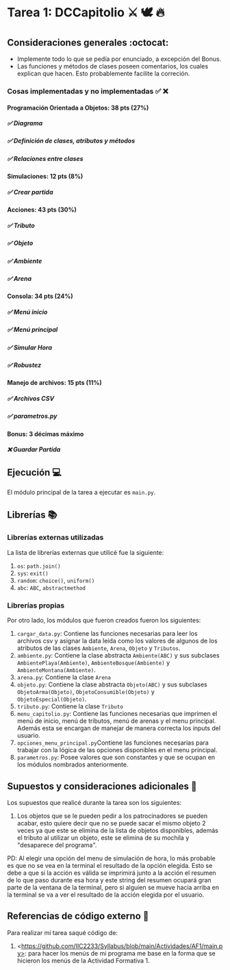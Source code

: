 # Tarea 1: DCCapitolio ⚔️ 🕊️ 🔥️

## Consideraciones generales :octocat:
* Implemente todo lo que se pedía por enunciado, a excepción del Bonus. 
* Las funciones y métodos de clases poseen comentarios, los cuales explican que hacen. Esto probablemente facilite la correción.

### Cosas implementadas y no implementadas :white_check_mark: :x:

#### Programación Orientada a Objetos: 38 pts (27%)
##### ✅ Diagrama 
##### ✅ Definición de clases, atributos y métodos 
##### ✅ Relaciones entre clases 
#### Simulaciones: 12 pts (8%)
##### ✅ Crear partida 
#### Acciones: 43 pts (30%)
##### ✅ Tributo 
##### ✅ Objeto 
##### ✅ Ambiente 
##### ✅ Arena 
#### Consola: 34 pts (24%)
##### ✅ Menú inicio 
##### ✅ Menú principal 
##### ✅ Simular Hora 
##### ✅ Robustez 
#### Manejo de archivos: 15 pts (11%)
##### ✅ Archivos CSV  
##### ✅ parametros.py 
#### Bonus: 3 décimas máximo
##### ❌ Guardar Partida 

## Ejecución :computer:
El módulo principal de la tarea a ejecutar es  ```main.py```. 

## Librerías :books:
### Librerías externas utilizadas
La lista de librerías externas que utilicé fue la siguiente:

1. ```os```: ```path.join()```
2. ```sys```: ```exit()```
3. ```random```: ```choice()```, ```uniform()```
4. ```abc```: ```ABC```, ```abstractmethod```

### Librerías propias
Por otro lado, los módulos que fueron creados fueron los siguientes:

1. ```cargar_data.py```: Contiene las funciones necesarias para leer los archivos csv y asignar la data leída como los valores de algunos de los atributos de las clases ```Ambiente```, ```Arena```, ```Objeto``` y ```Tributos```.
2. ```ambiente.py```: Contiene la clase abstracta ```Ambiente(ABC)``` y sus subclases ```AmbientePlaya(Ambiente)```, ```AmbienteBosque(Ambiente)``` y ```AmbienteMontana(Ambiente)```. 
3. ```arena.py```: Contiene la clase ```Arena```
4. ```objeto.py```: Contiene la clase abstracta ```Objeto(ABC)``` y sus subclases ```ObjetoArma(Objeto)```, ```ObjetoConsumible(Objeto)``` y ```ObjetoEspecial(Objeto)```.
5. ```tributo.py```: Contiene la clase ```Tributo```
6. ```menu_capitolio.py```: Contiene las funciones necesarias que imprimen el menú de inicio, menú de tributos, menú de arenas y el menu principal. Además esta se encargan de manejar de manera correcta los inputs del usuario.
7. ```opciones_menu_principal.py```Contiene las funciones necesarias para trabajar con la lógica de las opciones disponibles en el menu principal.
8. ```parametros.py```: Posee valores que son constantes y que se ocupan en los módulos nombrados anteriormente.

## Supuestos y consideraciones adicionales :thinking:
Los supuestos que realicé durante la tarea son los siguientes:
1. Los objetos que se le pueden pedir a los patrocinadores se pueden acabar, esto quiere decir que no se puede sacar el mismo objeto 2 veces ya que este se elimina de la lista de objetos disponibles, además el tributo al utilizar un objeto, este se elimina de su mochila y "desaparece del programa".

PD: Al elegir una opción del menu de simulación de hora, lo más probable es que no se vea en la terminal el resultado de la opción elegida. Esto se debe a que si la acción es válida se imprimirá junto a la acción el resumen de lo que paso durante esa hora y este string del resumen ocupará gran parte de la ventana de la terminal, pero si alguien se mueve hacia arriba en la terminal se va a ver el resultado de la acción elegida por el usuario.

## Referencias de código externo :book:

Para realizar mi tarea saqué código de:
1. \<https://github.com/IIC2233/Syllabus/blob/main/Actividades/AF1/main.py>: para hacer los menús de mi programa me base en la forma que se hicieron los menús de la Actividad Formativa 1.

